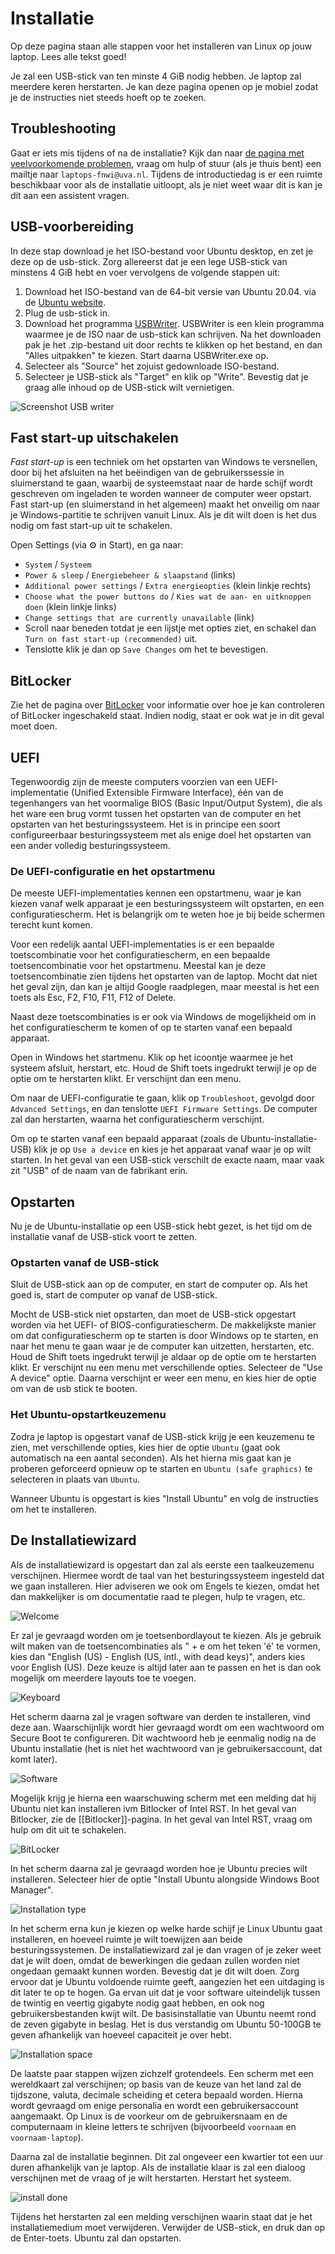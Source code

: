 # Installatie

Op deze pagina staan alle stappen voor het installeren van Linux op jouw laptop. Lees alle tekst goed!

Je zal een USB-stick van ten minste 4 GiB nodig hebben.
Je laptop zal meerdere keren herstarten. Je kan deze pagina openen op je mobiel zodat je de instructies niet steeds hoeft op te zoeken.

## Troubleshooting
Gaat er iets mis tijdens of na de installatie? Kijk dan naar [de pagina met veelvoorkomende problemen](./troubleshooting/veelvoorkomende-problemen.md), vraag om hulp of stuur (als je thuis bent) een mailtje naar `laptops-fnwi@uva.nl`. Tijdens de introductiedag is er een ruimte beschikbaar voor als de installatie uitloopt, als je niet weet waar dit is kan je dit aan een assistent vragen.

## USB-voorbereiding
In deze stap download je het ISO-bestand voor Ubuntu desktop, en zet je deze op de usb-stick.
Zorg allereerst dat je een lege USB-stick van minstens 4 GiB hebt en voer vervolgens de volgende stappen uit:

1. Download het ISO-bestand van de 64-bit versie van Ubuntu 20.04. via de [Ubuntu website](https://ubuntu.com/download/desktop/thank-you?version=20.04.3&architecture=amd64).
2. Plug de usb-stick in.
3. Download het programma [USBWriter](http://sourceforge.net/projects/usbwriter/). USBWriter is een klein programma waarmee je de ISO naar de usb-stick kan schrijven. Na het downloaden pak je het .zip-bestand uit door rechts te klikken op het bestand, en dan "Alles uitpakken" te kiezen. Start daarna USBWriter.exe op.
4. Selecteer als "Source" het zojuist gedownloade ISO-bestand.
5. Selecteer je USB-stick als "Target" en klik op "Write". Bevestig dat je graag alle inhoud op de USB-stick wilt vernietigen.

![Screenshot USB writer](./usbwriter.png)

## Fast start-up uitschakelen
*Fast start-up* is een techniek om het opstarten van Windows te versnellen, door bij het afsluiten na het beëindigen van de gebruikerssessie in sluimerstand te gaan, waarbij de systeemstaat naar de harde schijf wordt geschreven om ingeladen te worden wanneer de computer weer opstart. Fast start-up (en sluimerstand in het algemeen) maakt het onveilig om naar je Windows-partitie te schrijven vanuit Linux. Als je dit wilt doen is het dus nodig om fast start-up uit te schakelen.

Open Settings (via ⚙️ in Start), en ga naar:
* `System` / `Systeem`
* `Power & sleep` / `Energiebeheer & slaapstand` (links)
* `Additional power settings` / `Extra energieopties` (klein linkje rechts)
* `Choose what the power buttons do` / `Kies wat de aan- en uitknoppen doen` (klein linkje links)
* `Change settings that are currently unavailable` (link)
* Scroll naar beneden totdat je een lijstje met opties ziet, en schakel dan `Turn on fast start-up (recommended)` uit.
* Tenslotte klik je dan op `Save Changes` om het te bevestigen.

## BitLocker
Zie het de pagina over [BitLocker](./bitlocker.md) voor informatie over hoe je kan controleren of BitLocker ingeschakeld staat. Indien nodig, staat er ook wat je in dit geval moet doen.

## UEFI
Tegenwoordig zijn de meeste computers voorzien van een UEFI-implementatie (Unified Extensible Firmware Interface), één van de tegenhangers van het voormalige BIOS (Basic Input/Output System), die als het ware een brug vormt tussen het opstarten van de computer en het opstarten van het besturingssysteem. Het is in principe een soort configureerbaar besturingssysteem met als enige doel het opstarten van een ander volledig besturingssysteem.

### De UEFI-configuratie en het opstartmenu

De meeste UEFI-implementaties kennen een opstartmenu, waar je kan kiezen vanaf welk apparaat je een besturingssysteem wilt opstarten, en een configuratiescherm. Het is belangrijk om te weten hoe je bij beide schermen terecht kunt komen.

Voor een redelijk aantal UEFI-implementaties is er een bepaalde toetscombinatie voor het configuratiescherm, en een bepaalde toetsencombinatie voor het opstartmenu. Meestal kan je deze toetsencombinatie zien tijdens het opstarten van de laptop. Mocht dat niet het geval zijn, dan kan je altijd Google raadplegen, maar meestal is het een toets als Esc, F2, F10, F11, F12 of Delete.

Naast deze toetscombinaties is er ook via Windows de mogelijkheid om in het configuratiescherm te komen of op te starten vanaf een bepaald apparaat.

Open in Windows het startmenu. Klik op het icoontje waarmee je het systeem afsluit, herstart, etc. Houd de Shift toets ingedrukt terwijl je op de optie om te herstarten klikt. Er verschijnt dan een menu.

Om naar de UEFI-configuratie te gaan, klik op `Troubleshoot`, gevolgd door `Advanced Settings`, en dan tenslotte `UEFI Firmware Settings`. De computer zal dan herstarten, waarna het configuratiescherm verschijnt.

Om op te starten vanaf een bepaald apparaat (zoals de Ubuntu-installatie-USB) klik je op `Use a device` en kies je het apparaat vanaf waar je op wilt starten. In het geval van een USB-stick verschilt de exacte naam, maar vaak zit "USB" of de naam van de fabrikant erin.

## Opstarten
Nu je de Ubuntu-installatie op een USB-stick hebt gezet, is het tijd om de installatie vanaf de USB-stick voort te zetten.

### Opstarten vanaf de USB-stick
Sluit de USB-stick aan op de computer, en start de computer op. Als het goed is, start de computer op vanaf de USB-stick.

Mocht de USB-stick niet opstarten, dan moet de USB-stick opgestart worden via het UEFI- of BIOS-configuratiescherm. De makkelijkste manier om dat configuratiescherm op te starten is door Windows op te starten, en naar het menu te gaan waar je de computer kan uitzetten, herstarten, etc. Houd de Shift toets ingedrukt terwijl je aldaar op de optie om te herstarten klikt. Er verschijnt nu een menu met verschillende opties. Selecteer de "Use A device" optie. Daarna verschijnt er weer een menu, en kies hier de optie om van de usb stick te booten.

### Het Ubuntu-opstartkeuzemenu
Zodra je laptop is opgestart vanaf de USB-stick krijg je een keuzemenu te zien, met verschillende opties, kies hier de optie <code>Ubuntu</code> (gaat ook automatisch na een aantal seconden). Als het hierna mis gaat kan je proberen geforceerd opnieuw op te starten en <code>Ubuntu (safe graphics)</code> te selecteren in plaats van <code>Ubuntu</code>.

Wanneer Ubuntu is opgestart is kies "Install Ubuntu" en volg de instructies om het te installeren.

## De Installatiewizard
Als de installatiewizard is opgestart dan zal als eerste een taalkeuzemenu verschijnen. Hiermee wordt de taal van het besturingssysteem ingesteld dat we gaan installeren. Hier adviseren we ook om Engels te kiezen, omdat het dan makkelijker is om documentatie raad te plegen, hulp te vragen, etc.

![Welcome](./2004-welcome.png)

Er zal je gevraagd worden om je toetsenbordlayout te kiezen. Als je gebruik wilt maken van de toetsencombinaties als " + e om het teken 'é' te vormen, kies dan "English (US) - English (US, intl., with dead keys)", anders kies
voor English (US). Deze keuze is altijd later aan te passen en het is dan ook mogelijk om meerdere layouts toe te voegen.

![Keyboard](./2004-keyboard.png)

Het scherm daarna zal je vragen software van derden te installeren, vind deze aan. Waarschijnlijk wordt hier gevraagd wordt om een wachtwoord om Secure Boot te configureren. Dit wachtwoord heb je eenmalig nodig na de Ubuntu installatie (het is niet het wachtwoord van je gebruikersaccount, dat komt later).

![Software](./2004-software.png)

Mogelijk krijg je hierna een waarschuwing scherm met een melding dat hij Ubuntu niet kan installeren ivm Bitlocker of Intel RST. In het geval van Bitlocker, zie de [[Bitlocker]]-pagina.
In het geval van Intel RST, vraag om hulp om dit uit te schakelen.

![BitLocker](./2004-bitlocker.png)

In het scherm daarna zal je gevraagd worden hoe je Ubuntu precies wilt installeren. Selecteer hier de optie "Install Ubuntu alongside Windows Boot Manager".

![Installation type](./2004-installationtype.png)

In het scherm erna kun je kiezen op welke harde schijf je Linux Ubuntu gaat installeren, en hoeveel ruimte je wilt toewijzen aan beide besturingssystemen. De installatiewizard zal je dan vragen of je zeker weet dat je wilt doen, omdat de bewerkingen die gedaan zullen worden niet ongedaan gemaakt kunnen worden. Bevestig dat je dit wilt doen. Zorg ervoor dat je Ubuntu voldoende ruimte geeft, aangezien het een uitdaging is dit later te op te hogen. Ga ervan uit dat je voor software uiteindelijk tussen de twintig en veertig gigabyte nodig gaat hebben, en ook nog gebruikersbestanden kwijt wilt. De basisinstallatie van Ubuntu neemt rond de zeven gigabyte in beslag. Het is dus verstandig om Ubuntu 50-100GB te geven afhankelijk van hoeveel capaciteit je over hebt.

![Installation space](./2004-installationspace.png)

De laatste paar stappen wijzen zichzelf grotendeels. Een scherm met een wereldkaart zal verschijnen; op basis van de keuze van het land zal de tijdszone, valuta, decimale scheiding et cetera bepaald worden. Hierna wordt gevraagd om enige personalia en wordt een gebruikersaccount aangemaakt. Op Linux is de voorkeur om de gebruikersnaam en de computernaam in kleine letters te schrijven (bijvoorbeeld `voornaam` en `voornaam-laptop`).

Daarna zal de installatie beginnen. Dit zal ongeveer een kwartier tot een uur duren afhankelijk van je laptop. Als de installatie klaar is zal een dialoog verschijnen met de vraag of je wilt herstarten. Herstart het systeem.

![install done](./1804installdone.png)

Tijdens het herstarten zal een melding verschijnen waarin staat dat je het installatiemedium moet verwijderen. Verwijder de USB-stick, en druk dan op de Enter-toets. Ubuntu zal dan opstarten.

